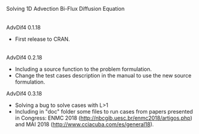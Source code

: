 Solving 1D Advection Bi-Flux Diffusion Equation
######
AdvDif4 0.1.18
+ First release to CRAN.

######
AdvDif4 0.2.18
+ Including a source function to the problem formulation.
+ Change the test cases description in the manual to use the new source formulation.

AdvDif4 0.3.18
+ Solving a bug to solve cases with L>1
+ Including in "doc" folder some files to run cases from papers presented in Congress: ENMC 2018 (http://nbcgib.uesc.br/enmc2018/artigos.php) and MAI 2018 (http://www.cciacuba.com/es/general18).

